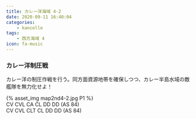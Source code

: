 ```yaml
---
title: カレー洋海域 4-2
date: 2020-09-11 16:40:04
categories:
    - kancolle
tags:
    - 西方海域 4
icon: fa-music
---
```


### カレー洋制圧戦
カレー洋の制圧作戦を行う。同方面資源地帯を確保しつつ、カレー半島水域の敵艦隊を無力化せよ！

<!-- <div style="width: 100%;padding-bottom: 59%;position: relative;">
    <div
        style="position: absolute;left: 0;top: 0;width: 100%;height: 100%;background-repeat: no-repeat;background-image: url('./02_image.png');background-position: 100% 0px;background-size: 200%;">
        <div
            style="position: relative;left: 0;top: 0;width: 100%;height: 100%;background-repeat: no-repeat;background-image: url('./02_image.png');background-position: opx 0px;background-size:200%;z-index: 2;">
        </div>
    </div>
</div> -->

{% asset_img map2nd4-2.jpg P1 %}
<br>
CV CVL CA CL DD DD  (AS 84)
<br>
CV CVL CLT CL DD DD  (AS 84)


